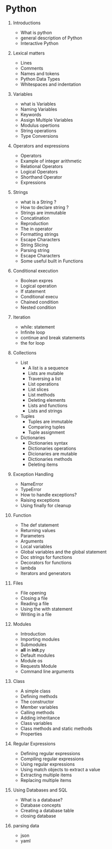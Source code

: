  # Python
1. Introductions
   * What is python
   * general description of Python 
   * Interactive Python 
2. Lexical matters
   * Lines 
   * Comments 
   * Names and tokens 
   * Python Data Types 
   * Whitespaces and indentation
3. Variables
   * what is Variables 
   * Naming Variables
   * Keywords
   * Assign Multiple Variables
   *  Modulus opertions
   *  String operations
   * Type Conversions
4. Operators and expressions

   *  Operators
   *  Example of integer arithmetic
   *   Relational Operators
   *   Logical Operators
   *   Shorthand Operator
   *   Expressions
   
5. Strings
   * what is a String ?
   * How to declare string ?
   *  Strings are immutable
   * Concatination
   * Reproduction
   * The in operator
   * Formatting strings
   * Escape Characters
   * String Slicing
   *  Parsing string
   * Escape Characters
   * Some useful built in Functions
   
6. Conditional execution
   *  Boolean expres
   *  Logical operation
   *  If statement
   *  Conditional execu
   *  Chained condition
   *  Nested condition
7. Iteration
   * while: statement
   *  Infinite loop
   * continue and break statements
   * the for loop
8. Collections
   * List
     * A list is a sequence
     * Lists are mutable
     * Traversing a list 
     * List operations  
     * List slices  
     * List methods  
     * Deleting elements
     * Lists and functions 
     * Lists and strings 
   * Tuples
     * Tuples are immutable  
     * Comparing tuples  
     * Tuple assignment  
   * Dictionaries
     * Dictionaries  syntax
     * Dictionaries operations
     * Dicionaries are mutable
     * Dictionaries methods
     * Deleting items
9. Exception Handling
   * NameError
   * TypeError
   * How to handle exceptions?
   * Raising exceptions
   * Using finally for cleanup
10. Function
    * The def statement
    * Returning values
    * Parameters
    * Arguments
    *  Local variables
    *  Global variables and the global statement
    *  Doc strings for functions
    *  Decorators for functions
    *  lambda
    *  Iterators and generators
11. Files
    * File opening
    * Closing a file
    * Reading a file
    * Using the with statement
    * Writing in a file
12. Modules
    * Introduction
    * Importing modules
    * Submodules
    * __all__ in __init__.py
    * Default modules
    * Module os
    * Requests Module
    * Command line arguments
13. Class 
    * A simple class
    * Defining methods
    * The constructor
    * Member variables
    * Calling methods
    * Adding inheritance
    * Class variables
    * Class methods and static methods
    * Properties

15. Regular Expressions
    *  Defining regular expressions
    *   Compiling regular expressions
    *   Using regular expressions
    *   Using match objects to extract a value
    *   Extracting multiple items
    *  Replacing multiple items
16. Using Databases and SQL
    *  What is a database?  
    *  Database concepts  
    *  Creating a database table
    *  closing database
17. parsing data 
    *   json
    *   yaml





